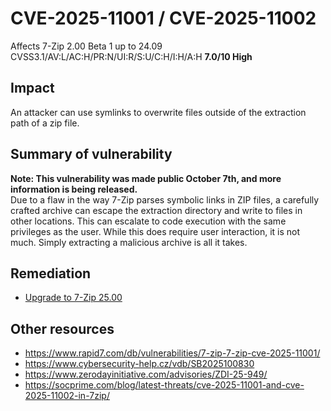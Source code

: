 # CVE-2025-11001 / CVE-2025-11002
Affects 7-Zip 2.00 Beta 1 up to 24.09
CVSS3.1/AV:L/AC:H/PR:N/UI:R/S:U/C:H/I:H/A:H **7.0/10 High**

## Impact
An attacker can use symlinks to overwrite files outside of the extraction path of a zip file.

## Summary of vulnerability
**Note: This vulnerability was made public October 7th, and more information is being released.**<br>
Due to a flaw in the way 7-Zip parses symbolic links in ZIP files, a carefully crafted archive can escape the extraction directory and write to files in other locations. This can escalate to code execution with the same privileges as the user. While this does require user interaction, it is not much. Simply extracting a malicious archive is all it takes.

## Remediation
* [Upgrade to 7-Zip 25.00](https://www.7-zip.org/download.html) 

## Other resources
* https://www.rapid7.com/db/vulnerabilities/7-zip-7-zip-cve-2025-11001/
* https://www.cybersecurity-help.cz/vdb/SB2025100830
* https://www.zerodayinitiative.com/advisories/ZDI-25-949/
* https://socprime.com/blog/latest-threats/cve-2025-11001-and-cve-2025-11002-in-7zip/
